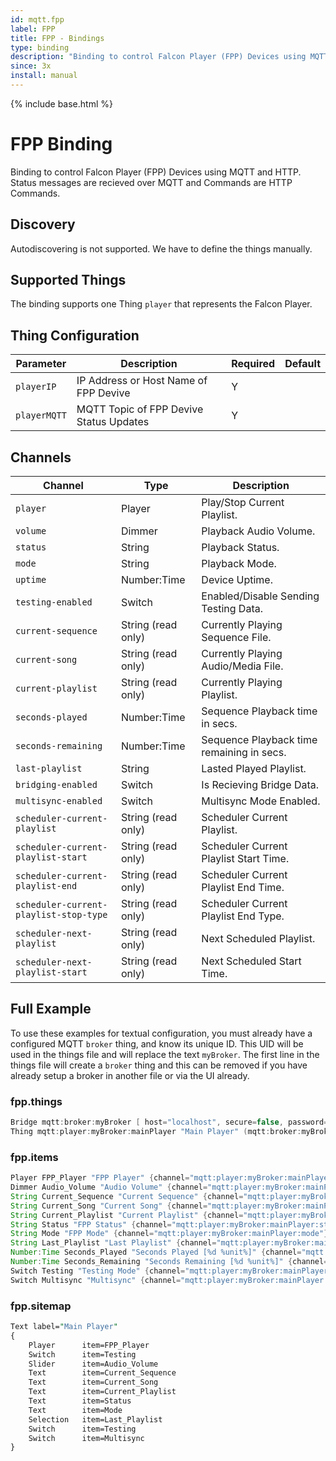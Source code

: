 ```yaml
---
id: mqtt.fpp
label: FPP
title: FPP - Bindings
type: binding
description: "Binding to control Falcon Player (FPP) Devices using MQTT and HTTP. Status messages are recieved over MQTT and Commands are HTTP Commands."
since: 3x
install: manual
---
```


<!-- Attention authors: Do not edit directly. Please add your changes to the appropriate source repository -->

{% include base.html %}

# FPP Binding

Binding to control Falcon Player (FPP) Devices using MQTT and HTTP. Status messages are recieved over MQTT and Commands are HTTP Commands.

## Discovery

Autodiscovering is not supported. We have to define the things manually.

## Supported Things

The binding supports one Thing `player` that represents the Falcon Player.
## Thing Configuration

| Parameter    | Description                             | Required | Default |
|--------------|-----------------------------------------|----------|---------|
| `playerIP`   | IP Address or Host Name of FPP Devive   | Y        |         |
| `playerMQTT` | MQTT Topic of FPP Devive Status Updates | Y        |         |

## Channels

| Channel                                | Type               | Description                               |
|----------------------------------------|--------------------|-------------------------------------------|
| `player`                               | Player             | Play/Stop Current Playlist.               |
| `volume`                               | Dimmer             | Playback Audio Volume.                    |
| `status`                               | String             | Playback Status.                          |
| `mode`                                 | String             | Playback Mode.                            |
| `uptime`                               | Number:Time        | Device Uptime.                            |
| `testing-enabled`                      | Switch             | Enabled/Disable Sending Testing Data.     |
| `current-sequence`                     | String (read only) | Currently Playing Sequence File.          |
| `current-song`                         | String (read only) | Currently Playing Audio/Media File.       |
| `current-playlist`                     | String (read only) | Currently Playing Playlist.               |
| `seconds-played`                       | Number:Time        | Sequence Playback time in secs.           |
| `seconds-remaining`                    | Number:Time        | Sequence Playback time remaining in secs. |
| `last-playlist`                        | String             | Lasted Played Playlist.                   |
| `bridging-enabled`                     | Switch             | Is Recieving Bridge Data.                 |
| `multisync-enabled`                    | Switch             | Multisync Mode Enabled.                   |
| `scheduler-current-playlist`           | String (read only) | Scheduler Current Playlist.               |
| `scheduler-current-playlist-start`     | String (read only) | Scheduler Current Playlist Start Time.    |
| `scheduler-current-playlist-end`       | String (read only) | Scheduler Current Playlist End Time.      |
| `scheduler-current-playlist-stop-type` | String (read only) | Scheduler Current Playlist End Type.      |
| `scheduler-next-playlist`              | String (read only) | Next Scheduled Playlist.                  |
| `scheduler-next-playlist-start`        | String (read only) | Next Scheduled Start Time.                |


## Full Example

To use these examples for textual configuration, you must already have a configured MQTT `broker` thing, and know its unique ID.
This UID will be used in the things file and will replace the text `myBroker`.
The first line in the things file will create a `broker` thing and this can be removed if you have already setup a broker in another file or via the UI already.

### fpp.things

```java
Bridge mqtt:broker:myBroker [ host="localhost", secure=false, password="*******", qos=1, username="user"]
Thing mqtt:player:myBroker:mainPlayer "Main Player" (mqtt:broker:myBroker) @ "MQTT"
```

### fpp.items

```java
Player FPP_Player "FPP Player" {channel="mqtt:player:myBroker:mainPlayer:player"}
Dimmer Audio_Volume "Audio Volume" {channel="mqtt:player:myBroker:mainPlayer:volume"}
String Current_Sequence "Current Sequence" {channel="mqtt:player:myBroker:mainPlayer:current-sequence"}
String Current_Song "Current Song" {channel="mqtt:player:myBroker:mainPlayer:current-song"}
String Current_Playlist "Current Playlist" {channel="mqtt:player:myBroker:mainPlayer:current-playlist"}
String Status "FPP Status" {channel="mqtt:player:myBroker:mainPlayer:status"}
String Mode "FPP Mode" {channel="mqtt:player:myBroker:mainPlayer:mode"}
String Last_Playlist "Last Playlist" {channel="mqtt:player:myBroker:mainPlayer:last-playlist"}
Number:Time Seconds_Played "Seconds Played [%d %unit%]" {channel="mqtt:player:myBroker:mainPlayer:seconds-played"}
Number:Time Seconds_Remaining "Seconds Remaining [%d %unit%]" {channel="mqtt:player:myBroker:mainPlayer:seconds-remaining"}
Switch Testing "Testing Mode" {channel="mqtt:player:myBroker:mainPlayer:testing-enabled"}
Switch Multisync "Multisync" {channel="mqtt:player:myBroker:mainPlayer:multisync-enabled"}
```

### fpp.sitemap

```perl
Text label="Main Player"
{
    Player      item=FPP_Player
    Switch      item=Testing
    Slider      item=Audio_Volume
    Text        item=Current_Sequence
    Text        item=Current_Song
    Text        item=Current_Playlist
    Text        item=Status
    Text        item=Mode
    Selection   item=Last_Playlist
    Switch      item=Testing
    Switch      item=Multisync
}
```
